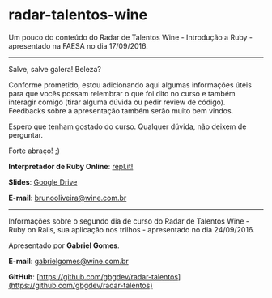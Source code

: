 # radar-talentos-wine

Um pouco do conteúdo do Radar de Talentos Wine - Introdução a Ruby - apresentado na FAESA no dia 17/09/2016.

---

Salve, salve galera! Beleza?

Conforme prometido, estou adicionando aqui algumas informações úteis para que vocês possam relembrar o que foi dito no curso e também interagir comigo (tirar alguma dúvida ou pedir review de código). Feedbacks sobre a apresentação também serão muito bem vindos.

Espero que tenham gostado do curso. Qualquer dúvida, não deixem de perguntar.

Forte abraço! ;)

**Interpretador de Ruby Online**: [repl.it!](https://repl.it/languages/ruby)

**Slides**: [Google Drive](https://docs.google.com/presentation/d/1M5ku3r-cSNafWGqoXTYVaknt94A5XyYhKOMOMa6MdoU/edit?usp=sharing)

**E-mail**: brunooliveira@wine.com.br

---

Informações sobre o segundo dia de curso do Radar de Talentos Wine - Ruby on Rails, sua aplicação nos trilhos - apresentado no dia 24/09/2016.

Apresentado por **Gabriel Gomes**.

**E-mail**: gabrielgomes@wine.com.br

**GitHub**: [https://github.com/gbgdev/radar-talentos](https://github.com/gbgdev/radar-talentos)
